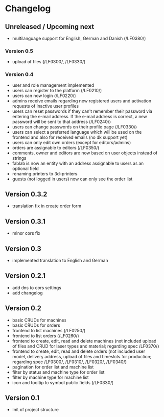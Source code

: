 # Changelog

## Unreleased / Upcoming next

* multilanguage support for English, German and Danish (/LF0380/)

### Version 0.5

* upload of files (/LF0300/, /LF0330/)

### Version 0.4

* user and role management implemented
* users can register to the platform (/LF0210/)
* users can now login (/LF0220/)
* admins receive emails regarding new registered users and activation requests of inactive user profiles
* users can reset passwords if they can't remember their password via entering the e-mail address. If the e-mail address is correct, a new password will be sent to that address (/LF0240/)
* users can change passwords on their profile page (/LF0330/)
* users can select a preferred language which will be used on the frontend and also for received emails (no dk support yet)
* users can only edit own orders (except for editors/admins)
* orders are assignable to editors (/LF0350/)
* comments, owner and editors are now based on user objects instead of strings
* fablab is now an entity with an address assignable to users as an optional field
* renaming printers to 3d-printers
* guests (not logged in users) now can only see the order list 

## Version 0.3.2

* translation fix in create order form

## Version 0.3.1

* minor cors fix

## Version 0.3

* implemented translation to English and German

## Version 0.2.1

* add dns to cors settings
* add changelog

## Version 0.2

* basic CRUDs for machines
* basic CRUDs for orders
* frontend to list machines (/LF0250/)
* frontend to list orders (/LF0260/)
* frontend to create, edit, read and delete machines (not included upload of files and CRUD for laser types and material; regarding spec /LF0370/)
* frontend to create, edit, read and delete orders (not included user model, delivery address, upload of files and timeslots for production; regarding spec /LF0300/, /LF0310/, /LF0320/, /LF0340/)
* pagination for order list and machine list
* filter by status and machine type for order list
* filter by machine type for machine list
* icon and tooltip to symbol public fields (/LF0330/)

## Version 0.1

* Init of project structure